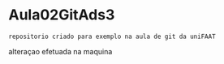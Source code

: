 # Aula02GitAds3
    repositorio criado para exemplo na aula de git da uniFAAT

alteraçao efetuada na maquina
